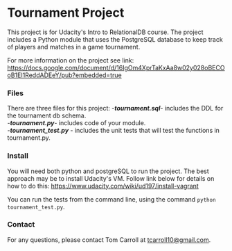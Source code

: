 # Tournament Project

This project is for Udacity's Intro to RelationalDB course. The project includes a Python module that uses the PostgreSQL database to keep track of players and matches in a game tournament.

For more information on the project see link:
https://docs.google.com/document/d/16IgOm4XprTaKxAa8w02y028oBECOoB1EI1ReddADEeY/pub?embedded=true

### Files

There are three files for this project:
-***tournament.sql***- includes the DDL for the tournament db schema.  
-***tournament.py***- includes code of your module.   
-***tournament_test.py*** - includes the unit tests that will test the functions in tournament.py.   

### Install
You will need both python and postgreSQL to run the project. The best approach may be to install Udacity's VM. Follow link below for details on how to do this:
https://www.udacity.com/wiki/ud197/install-vagrant

You can run the tests from the command line, using the command `python tournament_test.py`.

### Contact
For any questions, please contact Tom Carroll at tcarroll10@gmail.com.

